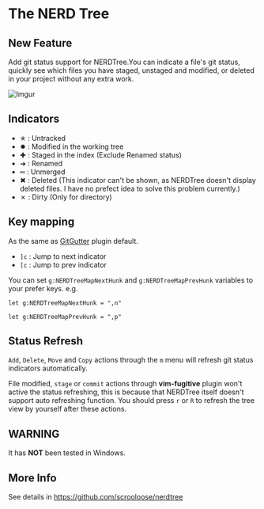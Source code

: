 The NERD Tree
=============

New Feature
----------

Add git status support for NERDTree.You can indicate a file's git status, quickly see which files you have staged, unstaged and modified, or deleted in your project without any extra work.

![Imgur](http://i.imgur.com/jSCwGjU.gif?1)

Indicators
----------

* ✭ : Untracked
* ✹ : Modified in the working tree
* ✚ : Staged in the index (Exclude Renamed status)
* ➜ : Renamed
* ═ : Unmerged
* ✖ : Deleted (This indicator can't be shown, as NERDTree doesn't display deleted files. I have no prefect idea to solve this problem currently.)
* ✗ : Dirty (Only for directory)

Key mapping
-----------

As the same as [GitGutter](https://github.com/airblade/vim-gitgutter) plugin default.

* `]c` : Jump to next indicator
* `[c` : Jump to prev indicator

You can set `g:NERDTreeMapNextHunk` and `g:NERDTreeMapPrevHunk` variables to your prefer keys. e.g.

`let g:NERDTreeMapNextHunk = ",n"`

`let g:NERDTreeMapPrevHunk = ",p"`

Status Refresh
--------------

`Add`, `Delete`, `Move` and `Copy` actions through the `m` menu will refresh git status indicators automatically.

File modified, `stage` or `commit` actions through **vim-fugitive** plugin won't active the status refreshing, this is because that NERDTree itself doesn't support auto refreshing function. You should press `r` or `R` to refresh the tree view by yourself after these actions.

WARNING
-------

It has **NOT** been tested in Windows.

More Info
---------

See details in https://github.com/scrooloose/nerdtree
